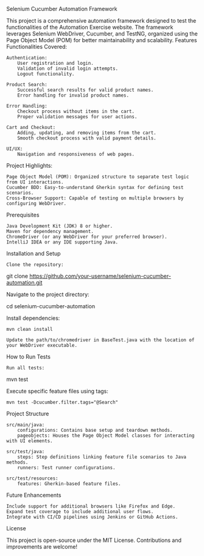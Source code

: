 Selenium Cucumber Automation Framework

This project is a comprehensive automation framework designed to test the functionalities of the Automation Exercise website. The framework leverages Selenium WebDriver, Cucumber, and TestNG, organized using the Page Object Model (POM) for better maintainability and scalability.
Features
Functionalities Covered:

    Authentication:
        User registration and login.
        Validation of invalid login attempts.
        Logout functionality.

    Product Search:
        Successful search results for valid product names.
        Error handling for invalid product names.

    Error Handling:
        Checkout process without items in the cart.
        Proper validation messages for user actions.

    Cart and Checkout:
        Adding, updating, and removing items from the cart.
        Smooth checkout process with valid payment details.

    UI/UX:
        Navigation and responsiveness of web pages.

Project Highlights:

    Page Object Model (POM): Organized structure to separate test logic from UI interactions.
    Cucumber BDD: Easy-to-understand Gherkin syntax for defining test scenarios.
    Cross-Browser Support: Capable of testing on multiple browsers by configuring WebDriver.

Prerequisites

    Java Development Kit (JDK) 8 or higher.
    Maven for dependency management.
    ChromeDriver (or any WebDriver for your preferred browser).
    IntelliJ IDEA or any IDE supporting Java.

Installation and Setup

    Clone the repository:

git clone https://github.com/your-username/selenium-cucumber-automation.git

Navigate to the project directory:

cd selenium-cucumber-automation

Install dependencies:

    mvn clean install

    Update the path/to/chromedriver in BaseTest.java with the location of your WebDriver executable.

How to Run Tests

    Run all tests:

mvn test

Execute specific feature files using tags:

    mvn test -Dcucumber.filter.tags="@Search"

Project Structure

    src/main/java:
        configurations: Contains base setup and teardown methods.
        pageobjects: Houses the Page Object Model classes for interacting with UI elements.

    src/test/java:
        steps: Step definitions linking feature file scenarios to Java methods.
        runners: Test runner configurations.

    src/test/resources:
        features: Gherkin-based feature files.

Future Enhancements

    Include support for additional browsers like Firefox and Edge.
    Expand test coverage to include additional user flows.
    Integrate with CI/CD pipelines using Jenkins or GitHub Actions.

License

This project is open-source under the MIT License. Contributions and improvements are welcome!
